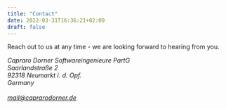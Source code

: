 ```yaml
---
title: "Contact"
date: 2022-03-31T16:36:21+02:00
draft: false
---
```


Reach out to us at any time - we are looking forward to hearing from you.

<div class="pl-4">
  <address>
    Capraro Dorner Softwareingenieure PartG<br/>
    Saarlandstraße 2<br/>
    92318 Neumarkt i. d. Opf.<br/>
    Germany<br/>
    <br/>
    <a href="mailto:mail@caprarodorner.de" class="text-[#DE084A]">mail@caprarodorner.de</a>
  </address>
</div>

